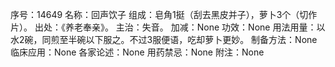 序号：14649
名称：回声饮子
组成：皂角1挺（刮去黑皮并子），萝卜3个（切作片）。
出处：《养老奉亲》。
主治：失音。
加减：None
功效：None
用法用量：以水2碗，同煎至半碗以下服之。不过3服便语，吃却萝卜更妙。
制备方法：None
临床应用：None
各家论述：None
用药禁忌：None
附注：None
